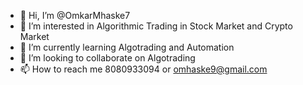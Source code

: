 - 👋 Hi, I’m @OmkarMhaske7
- 👀 I’m interested in Algorithmic Trading in Stock Market and Crypto Market
- 🌱 I’m currently learning Algotrading and Automation
- 💞️ I’m looking to collaborate on Algotrading
- 📫 How to reach me 8080933094 or omhaske9@gmail.com
